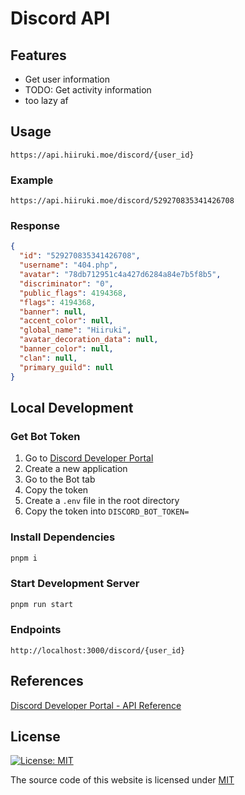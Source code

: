 # Discord API

## Features

- Get user information
- TODO: Get activity information
- too lazy af

## Usage

```text
https://api.hiiruki.moe/discord/{user_id}
```

### Example

```text
https://api.hiiruki.moe/discord/529270835341426708
```

### Response

```json
{
  "id": "529270835341426708",
  "username": "404.php",
  "avatar": "78db712951c4a427d6284a84e7b5f8b5",
  "discriminator": "0",
  "public_flags": 4194368,
  "flags": 4194368,
  "banner": null,
  "accent_color": null,
  "global_name": "Hiiruki",
  "avatar_decoration_data": null,
  "banner_color": null,
  "clan": null,
  "primary_guild": null
}
```

## Local Development

### Get Bot Token

1. Go to [Discord Developer Portal](https://discord.com/developers/applications)
2. Create a new application
3. Go to the Bot tab
4. Copy the token
5. Create a `.env` file in the root directory
6. Copy the token into `DISCORD_BOT_TOKEN=`

### Install Dependencies

```bash
pnpm i
```

### Start Development Server

```bash
pnpm run start
```

### Endpoints

```text
http://localhost:3000/discord/{user_id}
```

## References

[Discord Developer Portal - API Reference](https://discord.com/developers/docs/reference)

## License

[![License: MIT](https://img.shields.io/badge/license-MIT-blue.svg)](https://opensource.org/licenses/MIT)

The source code of this website is licensed under [MIT](/LICENSE)